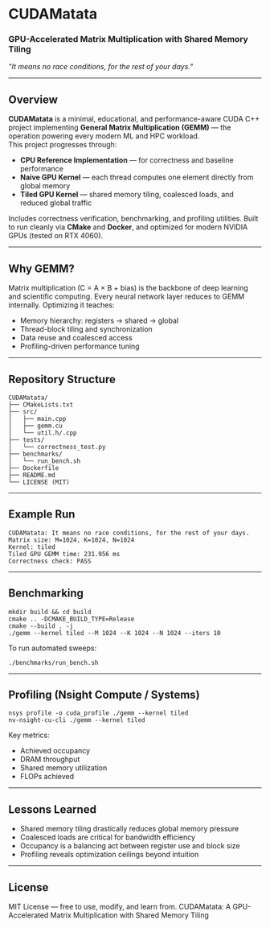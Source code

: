 # CUDAMatata

### GPU-Accelerated Matrix Multiplication with Shared Memory Tiling  
*"It means no race conditions, for the rest of your days."*

---

## Overview
**CUDAMatata** is a minimal, educational, and performance-aware CUDA C++ project implementing **General Matrix Multiplication (GEMM)** — the operation powering every modern ML and HPC workload.  
This project progresses through:
- **CPU Reference Implementation** — for correctness and baseline performance
- **Naive GPU Kernel** — each thread computes one element directly from global memory
- **Tiled GPU Kernel** — shared memory tiling, coalesced loads, and reduced global traffic

Includes correctness verification, benchmarking, and profiling utilities. Built to run cleanly via **CMake** and **Docker**, and optimized for modern NVIDIA GPUs (tested on RTX 4060).

---

## Why GEMM?
Matrix multiplication (C = A × B + bias) is the backbone of deep learning and scientific computing. Every neural network layer reduces to GEMM internally. Optimizing it teaches:
- Memory hierarchy: registers → shared → global
- Thread-block tiling and synchronization
- Data reuse and coalesced access
- Profiling-driven performance tuning

---

## Repository Structure
```
CUDAMatata/
├── CMakeLists.txt
├── src/
│   ├── main.cpp
│   ├── gemm.cu
│   └── util.h/.cpp
├── tests/
│   └── correctness_test.py
├── benchmarks/
│   └── run_bench.sh
├── Dockerfile
├── README.md
└── LICENSE (MIT)
```

---

## Example Run
```
CUDAMatata: It means no race conditions, for the rest of your days.
Matrix size: M=1024, K=1024, N=1024
Kernel: tiled
Tiled GPU GEMM time: 231.956 ms
Correctness check: PASS
```

---

## Benchmarking
```
mkdir build && cd build
cmake .. -DCMAKE_BUILD_TYPE=Release
cmake --build . -j
./gemm --kernel tiled --M 1024 --K 1024 --N 1024 --iters 10
```

To run automated sweeps:
```
./benchmarks/run_bench.sh
```

---

## Profiling (Nsight Compute / Systems)
```
nsys profile -o cuda_profile ./gemm --kernel tiled
nv-nsight-cu-cli ./gemm --kernel tiled
```
Key metrics:
- Achieved occupancy
- DRAM throughput
- Shared memory utilization
- FLOPs achieved

---

## Lessons Learned
- Shared memory tiling drastically reduces global memory pressure
- Coalesced loads are critical for bandwidth efficiency
- Occupancy is a balancing act between register use and block size
- Profiling reveals optimization ceilings beyond intuition

---

## License
MIT License — free to use, modify, and learn from.
CUDAMatata: A GPU-Accelerated Matrix Multiplication with Shared Memory Tiling
